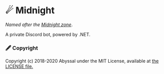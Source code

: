 # ☄ Midnight
*Named after the [Midnight zone](https://en.wikipedia.org/wiki/Bathyal_zone)*.

A private Discord bot, powered by .NET.

### 🖋 Copyright
Copyright (c) 2018-2020 Abyssal under the MIT License, available at [the LICENSE file.](LICENSE.md)  
